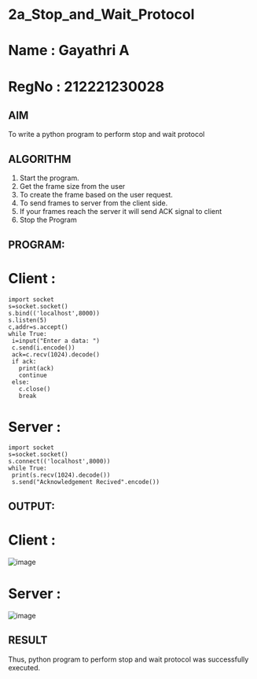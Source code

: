 # 2a_Stop_and_Wait_Protocol

# Name : Gayathri A
# RegNo : 212221230028

## AIM 
To write a python program to perform stop and wait protocol
## ALGORITHM
1. Start the program.
2. Get the frame size from the user
3. To create the frame based on the user request.
4. To send frames to server from the client side.
5. If your frames reach the server it will send ACK signal to client
6. Stop the Program
## PROGRAM:
# Client :
```
import socket
s=socket.socket()
s.bind(('localhost',8000))
s.listen(5)
c,addr=s.accept()
while True:
 i=input("Enter a data: ")
 c.send(i.encode())
 ack=c.recv(1024).decode()
 if ack:
   print(ack)
   continue
 else:
   c.close()
   break
```

# Server :
```
import socket
s=socket.socket()
s.connect(('localhost',8000))
while True:
 print(s.recv(1024).decode())
 s.send("Acknowledgement Recived".encode())
```

## OUTPUT:

# Client :

![image](https://github.com/Gayathriraj18/2a_Stop_and_Wait_Protocol/assets/94154854/dc3c599f-8bb3-4fa9-b8cb-c9ff56d6cf58)

# Server :

![image](https://github.com/Gayathriraj18/2a_Stop_and_Wait_Protocol/assets/94154854/9ff0b94c-b782-4be6-aa63-9562a3484373)

## RESULT
Thus, python program to perform stop and wait protocol was successfully executed.
